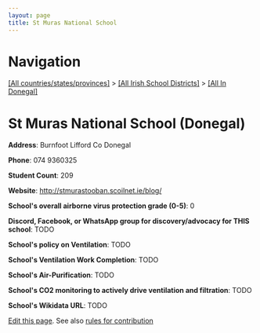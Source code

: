 ```yaml
---
layout: page
title: St Muras National School
---
```

# Navigation

[[All countries/states/provinces]](../../..) > [[All Irish School Districts]](../..) > [[All In Donegal]](..)

# St Muras National School (Donegal)

**Address**: Burnfoot Lifford Co Donegal

**Phone**: 074 9360325

**Student Count**: 209

**Website**: <http://stmurastooban.scoilnet.ie/blog/>

**School's overall airborne virus protection grade (0-5)**: 0

**Discord, Facebook, or WhatsApp group for discovery/advocacy for THIS school**: TODO

**School's policy on Ventilation**: TODO

**School's Ventilation Work Completion**: TODO

**School's Air-Purification**: TODO

**School's CO2 monitoring to actively drive ventilation and filtration**: TODO

**School's Wikidata URL**: TODO


[Edit this page](https://github.com/ventilate-schools/Ireland/edit/main/./Donegal/St_Muras_National_School.md). See also [rules for contribution](../../../contribution-rules/)
